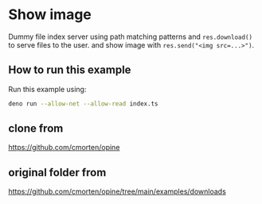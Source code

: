 # Show image

Dummy file index server using path matching patterns and `res.download()` to
serve files to the user.
and show image with `res.send("<img src=...>")`.

## How to run this example

Run this example using:

```bash
deno run --allow-net --allow-read index.ts
```

## clone from 

https://github.com/cmorten/opine

## original folder from

https://github.com/cmorten/opine/tree/main/examples/downloads
